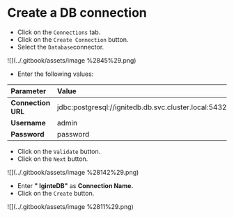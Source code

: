 # Create a DB connection

* Click on the `Connections` tab.
* Click on the `Create Connection` button.
* Select the `Database`connector.

![](../.gitbook/assets/image %2845%29.png)

* Enter the following values:

| Parameter | Value |
| :--- | :--- |
| **Connection URL** | jdbc:postgresql://ignitedb.db.svc.cluster.local:5432/JBossBank |
| **Username** | admin |
| **Password** | password |

* Click on the `Validate` button.
* Click on the `Next` button.

![](../.gitbook/assets/image %28142%29.png)

* Enter **" IginteDB"**  as **Connection Name.**
* Click on the `Create` button.

![](../.gitbook/assets/image %2811%29.png)

